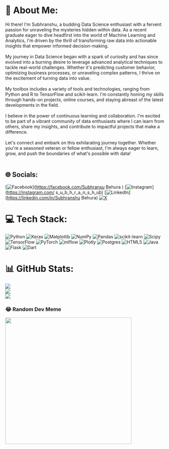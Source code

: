 # 💫 About Me:
 Hi there! I'm Subhranshu, a budding Data Science enthusiast with a fervent passion for unraveling the mysteries hidden within data. As a recent graduate eager to dive headfirst into the world of Machine Learning and Analytics, I'm driven by the thrill of transforming raw data into actionable insights that empower informed decision-making.<br><br>My journey in Data Science began with a spark of curiosity and has since evolved into a burning desire to leverage advanced analytical techniques to tackle real-world challenges. Whether it's predicting customer behavior, optimizing business processes, or unraveling complex patterns, I thrive on the excitement of turning data into value.<br><br>My toolbox includes a variety of tools and technologies, ranging from Python and R to TensorFlow and scikit-learn. I'm constantly honing my skills through hands-on projects, online courses, and staying abreast of the latest developments in the field.<br><br>I believe in the power of continuous learning and collaboration. I'm excited to be part of a vibrant community of data enthusiasts where I can learn from others, share my insights, and contribute to impactful projects that make a difference.<br><br>Let's connect and embark on this exhilarating journey together. Whether you're a seasoned veteran or fellow enthusiast, I'm always eager to learn, grow, and push the boundaries of what's possible with data!<br><br>


## 🌐 Socials:
[![Facebook](https://img.shields.io/badge/Facebook-%231877F2.svg?logo=Facebook&logoColor=white)](https://facebook.com/Subhransu Behura ) [![Instagram](https://img.shields.io/badge/Instagram-%23E4405F.svg?logo=Instagram&logoColor=white)](https://instagram.com/ s_u_b_h_r_a_n_s_h_ub) [![LinkedIn](https://img.shields.io/badge/LinkedIn-%230077B5.svg?logo=linkedin&logoColor=white)](https://linkedin.com/in/Subhranshu Behura) [![X](https://img.shields.io/badge/X-black.svg?logo=X&logoColor=white)](https://x.com/@subhranshu2003) 

# 💻 Tech Stack:
![Python](https://img.shields.io/badge/python-3670A0?style=for-the-badge&logo=python&logoColor=ffdd54) ![Keras](https://img.shields.io/badge/Keras-%23D00000.svg?style=for-the-badge&logo=Keras&logoColor=white) ![Matplotlib](https://img.shields.io/badge/Matplotlib-%23ffffff.svg?style=for-the-badge&logo=Matplotlib&logoColor=black) ![NumPy](https://img.shields.io/badge/numpy-%23013243.svg?style=for-the-badge&logo=numpy&logoColor=white) ![Pandas](https://img.shields.io/badge/pandas-%23150458.svg?style=for-the-badge&logo=pandas&logoColor=white) ![scikit-learn](https://img.shields.io/badge/scikit--learn-%23F7931E.svg?style=for-the-badge&logo=scikit-learn&logoColor=white) ![Scipy](https://img.shields.io/badge/SciPy-%230C55A5.svg?style=for-the-badge&logo=scipy&logoColor=%white) ![TensorFlow](https://img.shields.io/badge/TensorFlow-%23FF6F00.svg?style=for-the-badge&logo=TensorFlow&logoColor=white) ![PyTorch](https://img.shields.io/badge/PyTorch-%23EE4C2C.svg?style=for-the-badge&logo=PyTorch&logoColor=white) ![mlflow](https://img.shields.io/badge/mlflow-%23d9ead3.svg?style=for-the-badge&logo=numpy&logoColor=blue) ![Plotly](https://img.shields.io/badge/Plotly-%233F4F75.svg?style=for-the-badge&logo=plotly&logoColor=white) ![Postgres](https://img.shields.io/badge/postgres-%23316192.svg?style=for-the-badge&logo=postgresql&logoColor=white) ![HTML5](https://img.shields.io/badge/html5-%23E34F26.svg?style=for-the-badge&logo=html5&logoColor=white) ![Java](https://img.shields.io/badge/java-%23ED8B00.svg?style=for-the-badge&logo=openjdk&logoColor=white) ![Flask](https://img.shields.io/badge/flask-%23000.svg?style=for-the-badge&logo=flask&logoColor=white) ![Dart](https://img.shields.io/badge/dart-%230175C2.svg?style=for-the-badge&logo=dart&logoColor=white)
# 📊 GitHub Stats:
![](https://github-readme-stats.vercel.app/api?username=Looking-forward-to-Ctrlc-Ctrlv&theme=nightowl&hide_border=false&include_all_commits=false&count_private=false)<br/>
![](https://github-readme-streak-stats.herokuapp.com/?user=Looking-forward-to-Ctrlc-Ctrlv&theme=nightowl&hide_border=false)<br/>
![](https://github-readme-stats.vercel.app/api/top-langs/?username=Looking-forward-to-Ctrlc-Ctrlv&theme=nightowl&hide_border=false&include_all_commits=false&count_private=false&layout=compact)

### 😂 Random Dev Meme
<img src='https://randommeme-five.vercel.app/' style="height: 400px;"/>

<!-- Proudly created with GPRM ( https://gprm.itsvg.in ) -->

